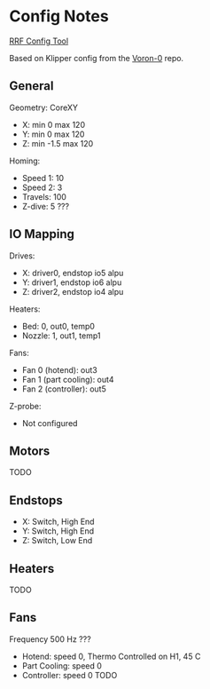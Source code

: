 # Config Notes

[RRF Config Tool][config-tool]

Based on Klipper config from the [Voron-0][klipper] repo.

## General

Geometry: CoreXY

 - X: min 0 max 120
 - Y: min 0 max 120
 - Z: min -1.5 max 120

Homing:

 - Speed 1: 10
 - Speed 2: 3
 - Travels: 100
 - Z-dive: 5 ???

## IO Mapping

Drives:

 - X: driver0, endstop io5 alpu
 - Y: driver1, endstop io6 alpu
 - Z: driver2, endstop io4 alpu

Heaters:

 - Bed: 0, out0, temp0
 - Nozzle: 1, out1, temp1

Fans:

 - Fan 0 (hotend): out3
 - Fan 1 (part cooling): out4
 - Fan 2 (controller): out5

Z-probe:

 - Not configured

## Motors

TODO

## Endstops

 - X: Switch, High End
 - Y: Switch, High End
 - Z: Switch, Low End

## Heaters

TODO

## Fans

Frequency 500 Hz ???

 - Hotend: speed 0, Thermo Controlled on H1, 45 C
 - Part Cooling: speed 0
 - Controller: speed 0 TODO

[config-tool]: https://configtool.reprapfirmware.org/Start
[klipper]: https://github.com/VoronDesign/Voron-0/blob/b0ee0538a3ab36cf6b478b0bbd259e3c688c18d5/Firmware/skr-mini-E3-v3.0.cfg
